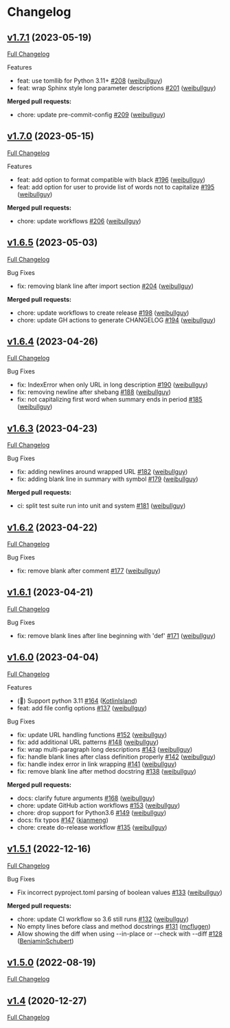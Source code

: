 # Changelog

## [v1.7.1](https://github.com/PyCQA/docformatter/tree/v1.7.1) (2023-05-19)

[Full Changelog](https://github.com/PyCQA/docformatter/compare/v1.7.0...v1.7.1)

Features

- feat: use tomllib for Python 3.11+ [\#208](https://github.com/PyCQA/docformatter/pull/208) ([weibullguy](https://github.com/weibullguy))
- feat: wrap Sphinx style long parameter descriptions [\#201](https://github.com/PyCQA/docformatter/pull/201) ([weibullguy](https://github.com/weibullguy))

**Merged pull requests:**

- chore: update pre-commit-config [\#209](https://github.com/PyCQA/docformatter/pull/209) ([weibullguy](https://github.com/weibullguy))

## [v1.7.0](https://github.com/PyCQA/docformatter/tree/v1.7.0) (2023-05-15)

[Full Changelog](https://github.com/PyCQA/docformatter/compare/v1.6.5...v1.7.0)

Features

- feat: add option to format compatible with black [\#196](https://github.com/PyCQA/docformatter/pull/196) ([weibullguy](https://github.com/weibullguy))
- feat: add option for user to provide list of words not to capitalize [\#195](https://github.com/PyCQA/docformatter/pull/195) ([weibullguy](https://github.com/weibullguy))

**Merged pull requests:**

- chore: update workflows [\#206](https://github.com/PyCQA/docformatter/pull/206) ([weibullguy](https://github.com/weibullguy))

## [v1.6.5](https://github.com/PyCQA/docformatter/tree/v1.6.5) (2023-05-03)

[Full Changelog](https://github.com/PyCQA/docformatter/compare/v1.6.4...v1.6.5)

Bug Fixes

- fix: removing blank line after import section [\#204](https://github.com/PyCQA/docformatter/pull/204) ([weibullguy](https://github.com/weibullguy))

**Merged pull requests:**

- chore: update workflows to create release [\#198](https://github.com/PyCQA/docformatter/pull/198) ([weibullguy](https://github.com/weibullguy))
- chore: update GH actions to generate CHANGELOG [\#194](https://github.com/PyCQA/docformatter/pull/194) ([weibullguy](https://github.com/weibullguy))

## [v1.6.4](https://github.com/PyCQA/docformatter/tree/v1.6.4) (2023-04-26)

[Full Changelog](https://github.com/PyCQA/docformatter/compare/v1.6.3...v1.6.4)

Bug Fixes

- fix: IndexError when only URL in long description [\#190](https://github.com/PyCQA/docformatter/pull/190) ([weibullguy](https://github.com/weibullguy))
- fix: removing newline after shebang [\#188](https://github.com/PyCQA/docformatter/pull/188) ([weibullguy](https://github.com/weibullguy))
- fix: not capitalizing first word when summary ends in period [\#185](https://github.com/PyCQA/docformatter/pull/185) ([weibullguy](https://github.com/weibullguy))

## [v1.6.3](https://github.com/PyCQA/docformatter/tree/v1.6.3) (2023-04-23)

[Full Changelog](https://github.com/PyCQA/docformatter/compare/v1.6.2...v1.6.3)

Bug Fixes

- fix: adding newlines around wrapped URL [\#182](https://github.com/PyCQA/docformatter/pull/182) ([weibullguy](https://github.com/weibullguy))
- fix: adding blank line in summary with symbol [\#179](https://github.com/PyCQA/docformatter/pull/179) ([weibullguy](https://github.com/weibullguy))

**Merged pull requests:**

- ci: split test suite run into unit and system [\#181](https://github.com/PyCQA/docformatter/pull/181) ([weibullguy](https://github.com/weibullguy))

## [v1.6.2](https://github.com/PyCQA/docformatter/tree/v1.6.2) (2023-04-22)

[Full Changelog](https://github.com/PyCQA/docformatter/compare/v1.6.1...v1.6.2)

Bug Fixes

- fix: remove blank after comment [\#177](https://github.com/PyCQA/docformatter/pull/177) ([weibullguy](https://github.com/weibullguy))

## [v1.6.1](https://github.com/PyCQA/docformatter/tree/v1.6.1) (2023-04-21)

[Full Changelog](https://github.com/PyCQA/docformatter/compare/v1.6.0...v1.6.1)

Bug Fixes

- fix: remove blank lines after line beginning with 'def' [\#171](https://github.com/PyCQA/docformatter/pull/171) ([weibullguy](https://github.com/weibullguy))

## [v1.6.0](https://github.com/PyCQA/docformatter/tree/v1.6.0) (2023-04-04)

[Full Changelog](https://github.com/PyCQA/docformatter/compare/v1.5.1...v1.6.0)

Features

- \(🎁\) Support python 3.11 [\#164](https://github.com/PyCQA/docformatter/pull/164) ([KotlinIsland](https://github.com/KotlinIsland))
- feat: add file config options [\#137](https://github.com/PyCQA/docformatter/pull/137) ([weibullguy](https://github.com/weibullguy))

Bug Fixes

- fix: update URL handling functions [\#152](https://github.com/PyCQA/docformatter/pull/152) ([weibullguy](https://github.com/weibullguy))
- fix: add additional URL patterns [\#148](https://github.com/PyCQA/docformatter/pull/148) ([weibullguy](https://github.com/weibullguy))
- fix: wrap multi-paragraph long descriptions [\#143](https://github.com/PyCQA/docformatter/pull/143) ([weibullguy](https://github.com/weibullguy))
- fix: handle blank lines after class definition properly [\#142](https://github.com/PyCQA/docformatter/pull/142) ([weibullguy](https://github.com/weibullguy))
- fix: handle index error in link wrapping [\#141](https://github.com/PyCQA/docformatter/pull/141) ([weibullguy](https://github.com/weibullguy))
- fix: remove blank line after method docstring [\#138](https://github.com/PyCQA/docformatter/pull/138) ([weibullguy](https://github.com/weibullguy))

**Merged pull requests:**

- docs: clarify future arguments [\#168](https://github.com/PyCQA/docformatter/pull/168) ([weibullguy](https://github.com/weibullguy))
- chore: update GitHub action workflows [\#153](https://github.com/PyCQA/docformatter/pull/153) ([weibullguy](https://github.com/weibullguy))
- chore: drop support for Python3.6 [\#149](https://github.com/PyCQA/docformatter/pull/149) ([weibullguy](https://github.com/weibullguy))
- docs: fix typos [\#147](https://github.com/PyCQA/docformatter/pull/147) ([kianmeng](https://github.com/kianmeng))
- chore: create do-release workflow [\#135](https://github.com/PyCQA/docformatter/pull/135) ([weibullguy](https://github.com/weibullguy))

## [v1.5.1](https://github.com/PyCQA/docformatter/tree/v1.5.1) (2022-12-16)

[Full Changelog](https://github.com/PyCQA/docformatter/compare/v1.5.0...v1.5.1)

Bug Fixes

- Fix incorrect pyproject.toml parsing of boolean values [\#133](https://github.com/PyCQA/docformatter/pull/133) ([weibullguy](https://github.com/weibullguy))

**Merged pull requests:**

- chore: update CI workflow so 3.6 still runs [\#132](https://github.com/PyCQA/docformatter/pull/132) ([weibullguy](https://github.com/weibullguy))
- No empty lines before class and method docstrings [\#131](https://github.com/PyCQA/docformatter/pull/131) ([mcflugen](https://github.com/mcflugen))
- Allow showing the diff when using --in-place or --check with --diff [\#128](https://github.com/PyCQA/docformatter/pull/128) ([BenjaminSchubert](https://github.com/BenjaminSchubert))

## [v1.5.0](https://github.com/PyCQA/docformatter/tree/v1.5.0) (2022-08-19)

[Full Changelog](https://github.com/PyCQA/docformatter/compare/v1.4...v1.5.0)

## [v1.4](https://github.com/PyCQA/docformatter/tree/v1.4) (2020-12-27)

[Full Changelog](https://github.com/PyCQA/docformatter/compare/v1.3.1...v1.4)




